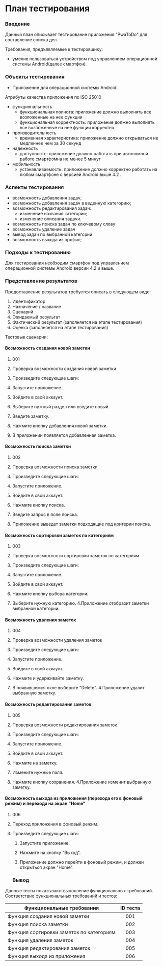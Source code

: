 # План тестирования

### Введение

Данный план описывает тестирование приложения "PwaToDo" для составление списка дел.

Требования, предъявляемые к тестировщику:

* умение пользоваться устройством под управлением операционной системы Android(далее смартфон).

### Объекты тестирования

* Приложение для операционной системы Android.

Атрибуты качества приложения по ISO 25010:

* функциональность
  * функциональная полнота: приложение должно выполнять все возложенные на нее функции
  * функциональная корректность: приложение должно выполнять все возложенные на нее функции корректно
* производительность
  * временная характеристика: приложение должно открываться не медленнее чем за 30 секунд
* надежность
  * доступность: приложение должно работать при автономной работе смартфомна не менее 5 минут
* мобильность
  * устанавливаемость: приложение должно корректно работать на любом смартфоне с версией Android выше 4.2 .

### Аспекты тестирования

* возможность добавления задач;
* возможность добавления задач в веденную категорию;
* возможность редактирования задач: 
  - изменение названия категории;
  - изменение описания задачи.
* возможность поиска задач по ключевому слову
* возможность удаление задач
* вывод задач по выбранной категории
* возможность выхода из профил;

### Подходы к тестированию

Для тестирования необходим смартфон под управлением операционной системы Android версии 4.2 и выше.

### Представление результатов

Предоставление результатов требуется описать в следующем виде:

1. Идентификатор
2. Назначение / название
3. Сценарий
4. Ожидаемый результат
5. Фактический результат (заполняется на этапе тестирования)
6. Оценка (заполняется на этапе тестирования)

Тестовые сценарии:

#### Возможность создания новой заметки

1. 001

2. Проверка возможности создания новой заметки

3. Произведите следующие шаги:

  1. Запустите приложение.

  2. Войдите в свой аккаунт.

  3. Выберите нужный раздел или введите новый.

  4. Введите заметку.

  5. Нажмите кнопку добавления новой заметки.
4. В приложении появляется добавленная заметка. 

#### Возможность поиска заметки

1. 002

2. Проверка возможности поиска заметки

3. Произведите следующие шаги:

  1. Запустите приложение.

  2. Войдите в свой аккаунт.

  3. Нажмите кнопку поиска.

  4. Введите запрос в поле поиска.
4. Приложение выведет заметки подходящие под критерии поиска.

#### Возможность сортировки заметок по категориям

1. 003

2. Проверка возможности сортировки заметок по категориям

3. Произведите следующие шаги:

  1. Запустите приложение.

  2. Войдите в свой аккаунт.

  3. Нажмите кнопку выбора категории.

  4. Выберите нужную категорию.
4.Приложение отобразит заметки выбранной категории.  

#### Возможность удаления заметок

1. 004

2. Проверка возможности удаления заметок

3. Произведите следующие шаги:

  1. Запустите приложение.

  2. Войдите в свой аккаунт.

  3. Нажмите и удерживайте заметку.

  4. В появившемся окне выберите "Delete".
4.Приложение удалит выбранную заметку.  

#### Возможность редактирования заметок

1. 005

2. Проверка возможности редактирования заметок

3. Произведите следующие шаги:

  1. Запустите приложение.

  2. Войдите в свой аккаунт.

  3. Нажмите на заметку.

  4. Измените нужные поля.
  
  5. Нажмите кнопку сохранения.
4.Приложение изменит выбранную заметку.  


#### Возможность выхода из приложения (перехода его в фоновый режим) и перехода на экран "Home"

1. 006
2. Переход приложения в фоновый режим.
3. Произведите следующие шаги:

   1. Запустите приложение.

   2. Нажмите на кнопку "Выход".

   4. Приложение должно перейти в фоновый режим, и должен открыться экран "Home".
   
   ### Вывод

Данные тесты показывают выполнение функциональных требований. Соответствие функциональных требований и тестов:

| Функциональные требования                | ID теста |
| ---------------------------------------- | :------: |
| Функция создания новой заметки |    001    |
| Функция поиска заметки |    002    |
| Функция сортировки заметок по категориям |    003    |
| Функция удаления заметок |   004    |
| Функция редактирования заметок |    005    |
| Функция выхода из приложения  |    006    |
